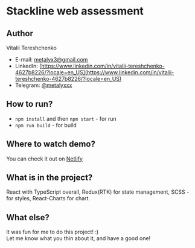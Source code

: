 # Stackline web assessment

## Author

Vitalii Tereshchenko

- E-mail: [metalyx3@gmail.com](mailto:metalyx3@gmail.com)
- LinkedIn: [https://www.linkedin.com/in/vitalii-tereshchenko-4627b8226/?locale=en_US](https://www.linkedin.com/in/vitalii-tereshchenko-4627b8226/?locale=en_US) 
- Telegram: [@metalyxxx](https://t.me/metalyxxx)

## How to run?

- `npm install` and then `npm start` - for run <br />
- `npm run build` - for build

## Where to watch demo?

You can check it out on [Netlify](https://master--phenomenal-cassata-1c147a.netlify.app/)

## What is in the project?

React with TypeScript overall, Redux(RTK) for state management, SCSS - for styles, React-Charts for chart.

## What else?

It was fun for me to do this project! :) <br />
Let me know what you thin about it, and have a good one!
